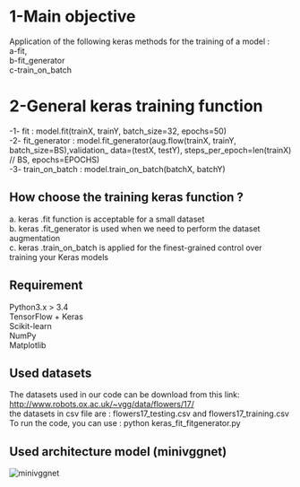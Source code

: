 # 1-Main objective 
Application of the following keras methods for the training of a model :<br/>
a-fit, <br/>
b-fit_generator <br/>
c-train_on_batch <br/>

# 2-General keras training function

-1- fit 			: model.fit(trainX, trainY, batch_size=32, epochs=50) <br/>
-2- fit_generator   : model.fit_generator(aug.flow(trainX, trainY, batch_size=BS),validation_						data=(testX, testY), steps_per_epoch=len(trainX) // BS, epochs=EPOCHS) <br/> 
-3- train_on_batch  : model.train_on_batch(batchX, batchY) <br/>

## How choose the training keras function ?
a. keras .fit function is acceptable for a small dataset <br/>
b. keras .fit_generator is used when we need to perform the dataset augmentation <br/>
c. keras .train_on_batch  is applied for the finest-grained control over training your Keras models<br/>

## Requirement 
Python3.x > 3.4 <br/>
TensorFlow + Keras <br/>
Scikit-learn <br/>
NumPy <br/>
Matplotlib <br/>

## Used datasets 
The datasets used in our code can be download from this link: http://www.robots.ox.ac.uk/~vgg/data/flowers/17/
<br/>
the datasets in csv file are : flowers17_testing.csv  and  flowers17_training.csv
<br/>
To run the code, you can use : python keras_fit_fitgenerator.py

## Used architecture model (minivggnet)
![minivggnet](https://user-images.githubusercontent.com/40611217/50492086-e2f7ea80-0a15-11e9-9f7f-2a09f57bbc23.JPG)


